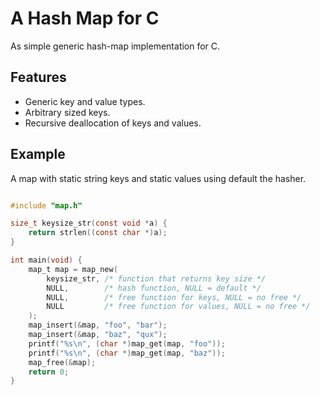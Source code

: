 # A Hash Map for C

As simple generic hash-map implementation for C.

## Features

- Generic key and value types.
- Arbitrary sized keys.
- Recursive deallocation of keys and values.

## Example

A map with static string keys and static values using default the hasher.

```c

#include "map.h"

size_t keysize_str(const void *a) {
    return strlen((const char *)a);
}

int main(void) {
    map_t map = map_new(
        keysize_str, /* function that returns key size */
        NULL,        /* hash function, NULL = default */
        NULL,        /* free function for keys, NULL = no free */
        NULL         /* free function for values, NULL = no free */
    );
    map_insert(&map, "foo", "bar");
    map_insert(&map, "baz", "qux");
    printf("%s\n", (char *)map_get(map, "foo"));
    printf("%s\n", (char *)map_get(map, "baz"));
    map_free(&map);
    return 0;
}

```
